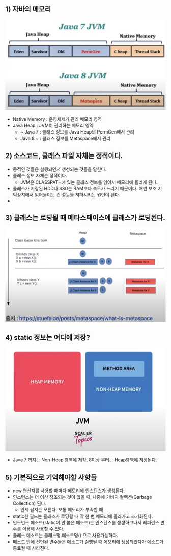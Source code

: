 ## 1) 자바의 메모리
![Java 메모리 영역 변화](/media/Java/개념%20강의%20정리/부부개발단/즐거운%20자바/Java%20메모리%20영역%20변화.png)
- Native Memory : 운영체제가 관리 메모리 영역
- Java Heap : JVM이 관리하는 메모리 영역
	- ~ Java 7 : 클래스 정보를 Java Heap의 PermGen에서 관리
	- Java 8 ~ : 클래스 정보를 Metaspace에서 관리

## 2) 소스코드, 클래스 파일 자체는 정적이다.
- 동적인 것들은 실행되면서 생성되는 것들을 말한다.
- 클래스 정보 자체는 정적이다.
	- JVM은 CLASSPATH에 있는 클래스 정보를 읽어서 메모리에 올리게 된다.
- 클래스가 저장된 HDD나 SSD는 RAM보다 속도가 느리기 때문이다. 매번 보조 기억장치에서 읽어들이는 건 성능을 저하시키는 원인이 된다.
- 
## 3) 클래스는 로딩될 때 메타스페이스에 클래스가 로딩된다.
![Java 클래스 로딩 시 메타스페이스](/media/Java/개념%20강의%20정리/부부개발단/즐거운%20자바/Java%20클래스%20로딩%20시%20메타스페이스.png)

## 4) static 정보는 어디에 저장?
![Java의 static 정보는 어디에 저장](/media/Java/개념%20강의%20정리/부부개발단/즐거운%20자바/Java의%20static%20정보는%20어디에%20저장.png)
- Java 7 까지는 Non-Heap 영역에 저장, 8이상 부터는 Heap영역에 저장된다.

## 5) 기본적으로 기억해야할 사항들
- new 연산자를 사용할 때마다 메모리에 인스턴스가 생성된다.
- 인스턴스는 더 이상 참조되는 것이 없을 때, 나중에 가비지 컬렉션(Garbage Collection) 된다.
	- 언제 될지는 모른다. 보통 메모리가 부족할 때
- static한 필드는 클래스가 로딩될 때 딱 한 번 메모리에 올라가고 초기화된다.
- 인스턴스 메소드(static이 안 붙은 메소드)는 인스턴스를 생성하고나서 레퍼런스 변수를 이용해 사용할 수 있다.
- 클래스 메소드는 클래스명.메소드명() 으로 사용가능하다.
- 메소드 안에 선언된 변수들은 메소드가 실행될 때 메모리에 생성되었다가 메소드가 종료될 때 사라진다.